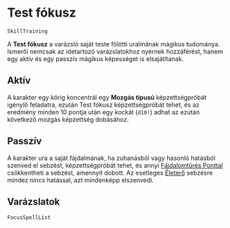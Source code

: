 # Test fókusz

`SkillTraining`

A **Test fókusz** a varázsló saját teste fölötti uralmának mágikus tudománya. Ismerői nemcsak az idetartozó varázslatokhoz nyernek hozzáférést, hanem egy aktív és egy passzív mágikus képességet is elsajátítanak.

## Aktív

A karakter egy körig koncentrál egy **Mozgás típusú** képzettségpróbát igénylő feladatra, ezután Test fókusz képzettségpróbát tehet, és az eredmény minden 10 pontja után egy kockát (`d10!`) adhat az ezután következő mozgás képzettség dobásához.

## Passzív

A karakter ura a saját fájdalmának, ha zuhanásból vagy hasonló hatásból szenved el sebzést, képzettségpróbát tehet, és annyi [Fájdalomtűrés Ponttal](character:fp) csökkentheti a sebzést, amennyit dobott. Az esetleges [Életerő](character:ep) sebzésre mindez nincs hatással, azt mindenképp elszenvedi.

## Varázslatok

`FocusSpellList`
